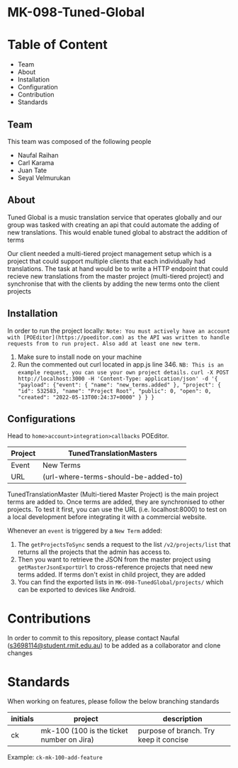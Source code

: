 # MK-098-Tuned-Global

# Table of Content

- Team
- About
- Installation
- Configuration
- Contribution
- Standards

## Team

This team was composed of the following people

- Naufal Raihan
- Carl Karama
- Juan Tate
- Seyal Velmurukan

## About

Tuned Global is a music translation service that operates globally and our group was tasked with creating an api that could automate
the adding of new translations. This would enable tuned global to abstract the addition of terms

Our client needed a multi-tiered project management setup which is a project that could support multiple clients that each individually
had translations. The task at hand would be to write a HTTP endpoint that could recieve new translations from the master project (multi-tiered project)
and synchronise that with the clients by adding the new terms onto the client projects

## Installation

In order to run the project locally: `Note: You must actively have an account with [POEditor](https://poeditor.com) as the API was written to handle requests from to run project. Also add at least one new term.`

1. Make sure to install node on your machine
2. Run the commented out curl located in app.js line 346. `NB: This is an example request, you can use your own project details.`
   `curl -X POST http://localhost:3000 -H 'Content-Type: application/json' -d '{ "payload": {"event": { "name": "new_terms.added" }, "project": { "id": 532583, "name": "Project Root", "public": 0, "open": 0, "created": "2022-05-13T00:24:37+0000" } } }`

## Configurations

Head to `home>account>integration>callbacks` POEditor.

| Project | TunedTranslationMasters              |
| ------- | ------------------------------------ |
| Event   | New Terms                            |
| URL     | (url-where-terms-should-be-added-to) |

TunedTranslationMaster (Multi-tiered Master Project) is the main project terms are added to. Once terms are added, they are synchronised to other projects. To test it first, you can use the URL (i.e. localhost:8000) to test on a local development before integrating it with a commercial website.

Whenever an `event` is triggered by a `New Term` added:

1. The `getProjectsToSync` sends a request to the list `/v2/projects/list` that returns all the projects that the admin has access to.
2. Then you want to retrieve the JSON from the master project using `getMasterJsonExportUrl` to cross-reference projects that need new terms added. If terms don't exist in child project, they are added
3. You can find the exported lists in `MK-098-TunedGlobal/projects/` which can be exported to devices like Android.

# Contributions

In order to commit to this repository, please contact Naufal (s3698114@student.rmit.edu.au) to be added as a collaborator and clone changes

# Standards

When working on features, please follow the below branching standards

| initials | project                                   | description                            |
| -------- | ----------------------------------------- | -------------------------------------- |
| ck       | mk-100 (100 is the ticket number on Jira) | purpose of branch. Try keep it concise |

Example: `ck-mk-100-add-feature`
